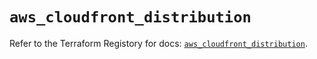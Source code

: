 # `aws_cloudfront_distribution`

Refer to the Terraform Registory for docs: [`aws_cloudfront_distribution`](https://registry.terraform.io/providers/hashicorp/aws/5.30.0/docs/resources/cloudfront_distribution).
